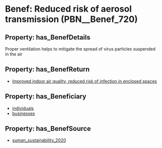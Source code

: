 # Benef: __Reduced risk of aerosol transmission__ (PBN__Benef_720)

## Property: has_BenefDetails

Proper ventilation helps to mitigate the spread of virus particles suspended in the air

## Property: has_BenefReturn

* [Improved indoor air quality, reduced risk of infection in enclosed spaces](../BenefReturn/PBN__BenefReturn_774)

## Property: has_Beneficiary

* [individuals](../Stakeholder/PBN__Stakeholder_20)
* [businesses](../Stakeholder/PBN__Stakeholder_147)

## Property: has_BenefSource

* [suman_sustainability_2020](../Article/PBN__Article_142)

